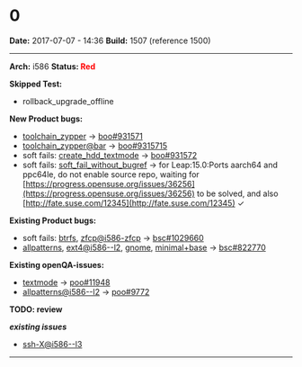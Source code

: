 # 0


**Date:** 2017-07-07 - 14:36
**Build:** 1507 (reference 1500)

---

**Arch:** i586
**Status: <span style="color: red;">Red</span>**

**Skipped Test:**

* rollback_upgrade_offline



**New Product bugs:**

* [toolchain_zypper](https://openqa.opensuse.org/tests/384324 "Failed modules: install") -> [boo#931571](https://bugzilla.opensuse.org/show_bug.cgi?id=931571)
* [toolchain_zypper@bar](https://openqa.opensuse.org/tests/3843245 "Failed modules: install") -> [boo#9315715](https://bugzilla.opensuse.org/show_bug.cgi?id=9315715)
* soft fails: [create_hdd_textmode](https://openqa.opensuse.org/tests/447901) -> [boo#931572](https://bugzilla.opensuse.org/show_bug.cgi?id=931572)
* soft fails: [soft_fail_without_bugref](https://openqa.opensuse.org/tests/684839) -> for Leap:15.0:Ports aarch64 and ppc64le, do not enable source repo, waiting for [https://progress.opensuse.org/issues/36256](https://progress.opensuse.org/issues/36256) to be solved, and also [http://fate.suse.com/12345](http://fate.suse.com/12345) ✓


**Existing Product bugs:**

* soft fails: [btrfs](https://openqa.opensuse.org/tests/384330), [zfcp@i586-zfcp](https://openqa.opensuse.org/tests/384707) -> [bsc#1029660](https://bugzilla.suse.com/show_bug.cgi?id=1029660)
* [allpatterns](https://openqa.opensuse.org/tests/384333 "Failed modules: xterm"), [ext4@i586--l2](https://openqa.opensuse.org/tests/384634 "Failed modules: install_and_reboot"), [gnome](https://openqa.opensuse.org/tests/384344 "Failed modules: xterm"), [minimal+base](https://openqa.opensuse.org/tests/384329 "Failed modules: dns_srv") -> [bsc#822770](https://bugzilla.opensuse.org/show_bug.cgi?id=822770)


**Existing openQA-issues:**

* [textmode](https://openqa.opensuse.org/tests/384342 "Failed modules: dns_srv") -> [poo#11948](https://progress.opensuse.org/issues/11948)
* [allpatterns@i586--l2](https://openqa.opensuse.org/tests/384335) -> [poo#9772](https://progress.opensuse.org/issues/9772)


**TODO: review**

***existing issues***

* [ssh-X@i586--l3](https://openqa.opensuse.org/tests/384325 "Failed modules: bootloader_i586")



---
